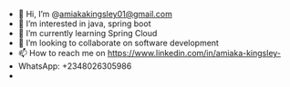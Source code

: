 - 👋 Hi, I’m @amiakakingsley01@gmail.com
- 👀 I’m interested in java, spring boot
- 🌱 I’m currently learning Spring Cloud
- 💞️ I’m looking to collaborate on software development
- 📫 How to reach me on https://www.linkedin.com/in/amiaka-kingsley-
- WhatsApp: +2348026305986
- 


